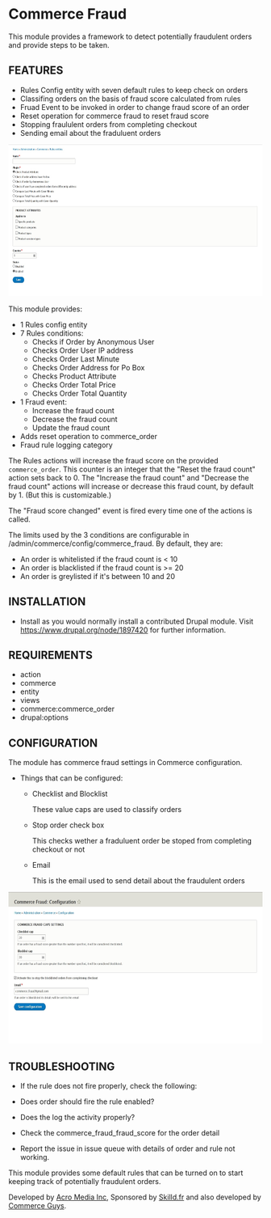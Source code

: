 # Commerce Fraud

This module provides a framework to detect potentially fraudulent
orders and provide steps to be taken.

FEATURES
------------

  - Rules Config entity with seven default rules to keep check on orders
  - Classifing orders on the basis of fraud score calculated from rules
  - Fruad Event to be invoked in order to change fraud score of an order
  - Reset operation for commerce fraud to reset fraud score
  - Stopping fraululent orders from completing checkout
  - Sending email about the fraduluent orders
  
<img width="700" height="300" src="rules.jpg" alt="Rules">

This module provides:

- 1 Rules config entity
- 7 Rules conditions:
    - Checks if Order by Anonymous User
    - Checks Order User IP address
    - Checks Order Last Minute
    - Checks Order Address for Po Box
    - Checks Product Attribute
    - Checks Order Total Price
    - Checks Order Total Quantity
- 1 Fraud event:
    - Increase the fraud count
    - Decrease the fraud count
    - Update the fraud count
- Adds reset operation to commerce_order
- Fraud rule logging category

The Rules actions will increase the fraud score on the provided
`commerce_order`. This counter is an integer that the "Reset the fraud
count" action sets back to 0. The "Increase the fraud count" and
"Decrease the fraud count" actions will increase or decrease this
fraud count, by default by 1. (But this is customizable.)

The "Fraud score changed" event is fired every time one of the actions
is called.

The limits used by the 3 conditions are configurable in
/admin/commerce/config/commerce_fraud. By default, they are:

- An order is whitelisted if the fraud count is < 10
- An order is blacklisted if the fraud count is >= 20
- An order is greylisted if it's between 10 and 20

INSTALLATION
------------

 * Install as you would normally install a contributed Drupal module. Visit
   https://www.drupal.org/node/1897420 for further information.
   
REQUIREMENTS
------------

  - action
  - commerce
  - entity
  - views
  - commerce:commerce_order
  - drupal:options

CONFIGURATION
-------------

The module has commerce fraud settings in Commerce configuration.

* Things that can be configured:

  - Checklist and Blocklist 
  
    These value caps are  used to classify orders
    
  - Stop order check box

    This checks wether a fraduluent order be stoped from completing checkout or not
 
  - Email
    
    This is the email used to send detail about the fraudulent orders

<img width="700" height="300" src="config.jpg" alt="Config">

TROUBLESHOOTING
---------------

 * If the rule does not fire properly, check the following:

  - Does order should fire the rule enabled?
  
  - Does the log the activity properly?
   
  - Check the commerce_fraud_fraud_score for the order detail

  - Report the issue in issue queue with details of order and rule not working.

This module provides some default rules that can be turned on to start
keeping track of potentially fraudulent orders.

Developed by [Acro Media Inc][0], Sponsored by [Skilld.fr][1] and also developed by [Commerce Guys][2].


  [0]: http://www.acromediainc.com
  [1]: http://www.skilld.fr
  [2]: https://commerceguys.com
